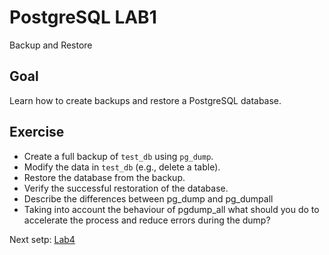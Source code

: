 # PostgreSQL LAB1

Backup and Restore


## Goal
Learn how to create backups and restore a PostgreSQL database.


## Exercise
- Create a full backup of `test_db` using `pg_dump`.
- Modify the data in `test_db` (e.g., delete a table).
- Restore the database from the backup.
- Verify the successful restoration of the database.
- Describe the differences between pg_dump and pg_dumpall
- Taking into account the behaviour of pgdump_all what should you do to accelerate the process and reduce errors during the dump?


Next setp: [Lab4](lab04.md)
